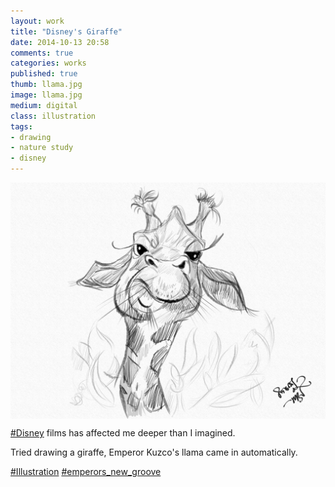 ```yaml
---
layout: work
title: "Disney's Giraffe"
date: 2014-10-13 20:58
comments: true
categories: works
published: true
thumb: llama.jpg
image: llama.jpg
medium: digital
class: illustration
tags:
- drawing
- nature study
- disney
---
```

<img src="/images/works/llama.jpg" align="middle"/>

[#Disney](https://www.facebook.com/hashtag/disney) films has affected me deeper than I imagined.

Tried drawing a giraffe, Emperor Kuzco's llama came in automatically.

[#Illustration](https://www.facebook.com/hashtag/illustration) [#emperors_new_groove](https://www.facebook.com/hashtag/emperors_new_groove)